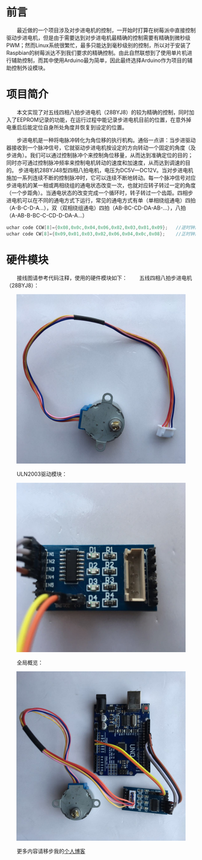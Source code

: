 # 前言
&emsp;&emsp;最近做的一个项目涉及对步进电机的控制，一开始时打算在树莓派中直接控制驱动步进电机，但是由于需要达到对步进电机最精确的控制需要有精确到微秒级PWM；然而Linux系统很繁忙，最多只能达到毫秒级别的控制，所以对于安装了Raspbian的树莓派达不到我们要求的精确控制。由此自然联想到了使用单片机进行辅助控制，而其中使用Arduino最为简单，因此最终选择Arduino作为项目的辅助控制外设模块。

# 项目简介
&emsp;&emsp;本文实现了对五线四相八拍步进电机（28BYJ8）的较为精确的控制，同时加入了EEPROM记录的功能，在运行过程中能记录步进电机目前的位置，在意外掉电重启后能定位自身所处角度并恢复到设定的位置。

&emsp;&emsp;步进电机是一种将电脉冲转化为角位移的执行机构。通俗一点讲：当步进驱动器接收到一个脉冲信号，它就驱动步进电机按设定的方向转动一个固定的角度（及步进角）。我们可以通过控制脉冲个来控制角位移量，从而达到准确定位的目的；同时亦可通过控制脉冲频率来控制电机转动的速度和加速度，从而达到调速的目的。
步进电机28BYJ48型四相八拍电机，电压为DC5V—DC12V。当对步进电机施加一系列连续不断的控制脉冲时，它可以连续不断地转动。每一个脉冲信号对应步进电机的某一相或两相绕组的通电状态改变一次，也就对应转子转过一定的角度（一个步距角）。当通电状态的改变完成一个循环时，转子转过一个齿距。四相步进电机可以在不同的通电方式下运行，常见的通电方式有单（单相绕组通电）四拍（A-B-C-D-A...），双（双相绕组通电）四拍（AB-BC-CD-DA-AB-...），八拍（A-AB-B-BC-C-CD-D-DA-A...）
``` C
uchar code CCW[8]={0x08,0x0c,0x04,0x06,0x02,0x03,0x01,0x09};   //逆时钟旋转相序表
uchar code CW[8]={0x09,0x01,0x03,0x02,0x06,0x04,0x0c,0x08};    //正时钟旋转相序表
```
# 硬件模块
&emsp;&emsp;接线图请参考代码注释，使用的硬件模块如下：
&emsp;&emsp;五线四相八拍步进电机（28BYJ8）：
<div align=center><img width="450" height="450" src="https://github.com/YobeZhou/Stepper-28BYJ48/blob/master/images/五线四相八拍步进电机（28BYJ8）.jpg"/></div>

&emsp;&emsp;ULN2003驱动模块：
<div align=center><img width="450" height="450" src="https://github.com/YobeZhou/Stepper-28BYJ48/blob/master/images/ULN2003驱动模块.jpg"/></div>

&emsp;&emsp;全局概览：
<div align=center><img width="450" height="450" src="https://github.com/YobeZhou/Stepper-28BYJ48/blob/master/images/IMG_3450.JPG"/></div>

&emsp;&emsp;更多内容请移步我的[个人博客](https://zhouyuebiao.cn)
